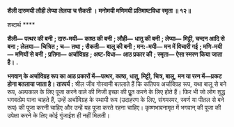 **शैली दारुमयी लौही लेप्या लेलया च सैकती ।** **मनोमयी मणिमयी प्रतिमाष्टविधा स्मृता ॥ १२॥** 

शब्दार्थ **** 

**शैली—** **पत्थर की बनी** **; दारु-मयी—** **काष्ठ की बनी** **; लौही—** **धातु की बनी** **; लेप्या—** **मिट्टी, चन्दन आदि से बना** **; लेलया—** **चित्रित** **; च—** **तथा** **; सैकती—** **बालू की बनी** **; मन:-मयी—** **मन में विचारी गई** **; मणि-मयी—** **मणियों से बनी** **; प्रतिमा—** **अर्चाविग्रह** **; अष्ट-विधा—** **आठ प्रकार की** **; स्मृता—** **ऐसा स्मरण किया जाता है।** **.** 

**भगवान् के अर्चाविग्रह रूप का आठ प्रकारों में—पत्थर, काष्ठ, धातु, मिट्टी, चित्र, बालू,** **मन या रत्न में—प्रकट होना बतलाया जाता है।** **तात्पर्य :** श्रील जीव गोस्वामी बतलाते हैं कि कतिपय अर्चाविग्रह रूप, यथा बालू से बने रूप, अल्पकाल के लिए पूजा करने वाले की निजी इच्छा की पूॢत करने के लिए होते हैं। फिर भी जो लोग शुद्ध भगवत्प्रेम पाना चाहते हैं, उन्हें अर्चाविग्रह के स्थायी रूप (उदाहरण के लिए, संगमरमर, स्वर्ण या पीतल से बने रूप) की पूजा करनी चाहिए और उन्हें यह पूजा करते रहना चाहिए। कृष्णभावनामृत में भगवान् की पूजा की उपेक्षा करने के लिए कोई गुंजाईश ही नहीं मिलती।  